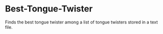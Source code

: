 # Best-Tongue-Twister
Finds the best tongue twister among a list of tongue twisters stored in a text file.
